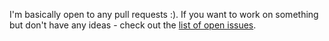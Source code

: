 I'm basically open to any pull requests :). If you want to work on something but don't have any ideas - check out the [list of open issues](https://github.com/izuzak/appendr/issues?state=open).
